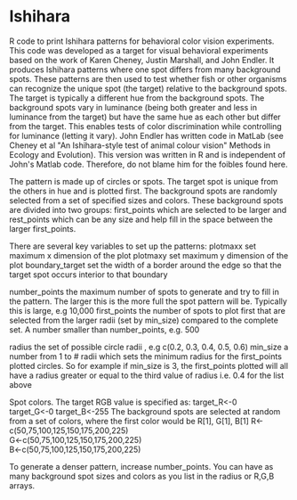 # Ishihara
R code to print Ishihara patterns for behavioral color vision experiments. 
This code was developed as a target for visual behavioral experiments based on the work of Karen Cheney, 
Justin Marshall, and John Endler.  It produces Ishihara patterns where one spot differs from many background 
spots.  These patterns are then used to test whether fish or other organisms can recognize the unique spot (the target) 
relative to the background spots.  The target is typically a different hue from the background spots.  The
background spots vary in luminance (being both greater and less in luminance from the target) but have the same hue as 
each other but differ from the target. This enables tests of color discrimination while controlling for luminance 
(letting it vary).  John Endler has written code in MatLab (see Cheney et al "An Ishihara-style test of animal colour 
vision" Methods in Ecology and Evolution).  This version was written in R and is independent of John's Matlab code. 
Therefore, do not blame him for the foibles found here.

The pattern is made up of circles or spots.  The target spot is unique from the others in hue and is plotted first.  The 
background spots are randomly selected from a set of specified sizes and colors.  These background spots are 
divided into two groups: first_points which are selected to be larger and rest_points which can be any size and help fill 
in the space between the larger first_points.

There are several key variables to set up the patterns:
plotmaxx        set maximum x dimension of the plot
plotmaxy        set maximum y dimension of the plot
boundary_target set the width of a border around the edge so that the target spot occurs interior to that boundary

number_points   the maximum number of spots to generate and try to fill in the pattern.  The larger this is the more full the 
spot pattern will be. Typically this is large, e.g 10,000
first_points    the number of spots to plot first that are selected from the larger radii (set by min_size) compared 
to the complete set.  A number smaller than number_points, e.g. 500

radius          the set of possible circle radii , e.g c(0.2, 0.3, 0.4, 0.5, 0.6)
min_size        a number from 1 to # radii which sets the minimum radius for the first_points plotted circles.  So for 
example if min_size is 3, the first_points plotted will all have a radius greater or equal to the third value of radius
i.e. 0.4 for the list above

Spot colors. The target RGB value is specified as:
  target_R<-0  
  target_G<-0
  target_B<-255
The background spots are selected at random from a set of colors, where the first color would be R[1], G[1], B[1]
  R<-c(50,75,100,125,150,175,200,225)   
  G<-c(50,75,100,125,150,175,200,225)   
  B<-c(50,75,100,125,150,175,200,225)
 
To generate a denser pattern, increase number_points. You can have as many background spot sizes and colors as you list 
in the radius or R,G,B arrays.
